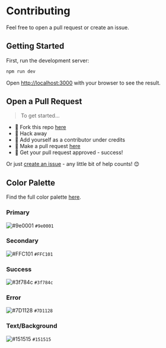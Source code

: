 # Contributing

Feel free to open a pull request or create an issue.

## Getting Started

First, run the development server:

```bash
npm run dev
```

Open [http://localhost:3000](http://localhost:3000) with your browser to see the result.

## Open a Pull Request

> To get started...

- 🍴 Fork this repo [here](https://github.com/FrancesCoronel/latina-dev#fork-destination-box)
- 🔨 Hack away
- 👥 Add yourself as a contributor under credits
- 🔧 Make a pull request [here](https://github.com/FrancesCoronel/latina-dev/compare)
- 🎉 Get your pull request approved - success!

Or just [create an issue](https://github.com/FrancesCoronel/latina-dev/issues) - any little bit of help counts! 😊

## Color Palette

Find the full color palette [here](https://coolors.co/palette/6c5aa6-ffc101-3f784c-7d1128-151515).

### Primary

![#9e0001](https://via.placeholder.com/15/9e0001/000000?text=+) `#9e0001`

### Secondary

![#FFC101](https://via.placeholder.com/15/FFC101/000000?text=+) `#FFC101`

### Success

![#3f784c](https://via.placeholder.com/15/3f784c/000000?text=+) `#3f784c`

### Error

![#7D1128](https://via.placeholder.com/15/7D1128/000000?text=+) `#7D1128`

### Text/Background

![#151515](https://via.placeholder.com/15/151515/000000?text=+) `#151515`